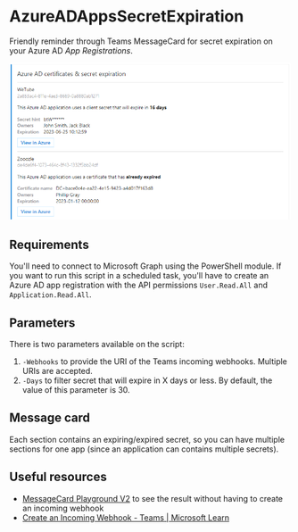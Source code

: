 ﻿# AzureADAppsSecretExpiration

Friendly reminder through Teams MessageCard for secret expiration on your Azure AD *App Registrations*.

![Result of the MessageCard](/capture.png)

## Requirements

You'll need to connect to Microsoft Graph using the PowerShell module. If you want to run this script in a scheduled task, you'll have to create an Azure AD app registration with the API permissions `User.Read.All` and `Application.Read.All`.

## Parameters

There is two parameters available on the script:

1. `-Webhooks` to provide the URI of the Teams incoming webhooks. Multiple URIs are accepted.
2. `-Days` to filter secret that will expire in X days or less. By default, the value of this parameter is 30.

## Message card

Each section contains an expiring/expired secret, so you can have multiple sections for one app (since an application can contains multiple secrets).

## Useful resources

- [MessageCard Playground V2](https://messagecardplayground.azurewebsites.net/) to see the result without having to create an incoming webhook
- [Create an Incoming Webhook - Teams \| Microsoft Learn](https://learn.microsoft.com/en-us/microsoftteams/platform/webhooks-and-connectors/how-to/add-incoming-webhook)
